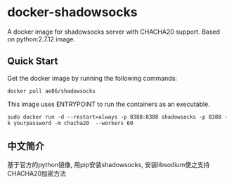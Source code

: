 # docker-shadowsocks
A docker image for shadowsocks server with CHACHA20 support.  Based on python:2.7.12 image.

Quick Start
-----------

Get the docker image by running the following commands:

    docker pull ae86/shadowsocks

This image uses ENTRYPOINT to run the containers as an executable.
 
    sudo docker run -d --restart=always -p 8388:8388 shadowsocks -p 8388 -k yourpassword -m chacha20  --workers 60

中文简介
-----------

基于官方的python镜像, 用pip安装shadowsocks, 安装libsodium使之支持CHACHA20加密方法